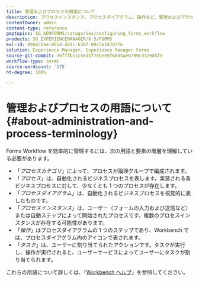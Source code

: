 ```yaml
---
title: 管理およびプロセスの用語について
description: プロセスインスタンス、プロセスダイアグラム、操作など、管理およびプロセスの用語について説明します。
contentOwner: admin
content-type: reference
geptopics: SG_AEMFORMS/categories/configuring_forms_workflow
products: SG_EXPERIENCEMANAGER/6.5/FORMS
exl-id: 8944cbae-865d-4b1c-b3bf-00c3a247d776
solution: Experience Manager, Experience Manager Forms
source-git-commit: 76fffb11c56dbf7ebee9f6805ae0799cd32985fe
workflow-type: tm+mt
source-wordcount: '175'
ht-degree: 100%

---
```


# 管理およびプロセスの用語について {#about-administration-and-process-terminology}

Forms Workflow を効率的に管理するには、次の用語と要素の階層を理解している必要があります。

* 「*プロセスカテゴリ*」によって、プロセスが論理グループで編成されます。
* 「*プロセス*」は、自動化されるビジネスプロセスを表します。実装される各ビジネスプロセスに対して、少なくとも 1 つのプロセスが存在します。
* 「*プロセスダイアグラム*」は、自動化されるビジネスプロセスを視覚的に表したものです。
* 「*プロセスインスタンス*」は、ユーザー（フォームの入力および送信など）または自動ステップによって開始されたプロセスです。複数のプロセスインスタンスが存在する可能性があります。
* 「*操作*」はプロセスダイアグラムの 1 つのステップであり、Workbench では、プロセスダイアグラム内のアイコンで表されます。
* 「*タスク*」は、ユーザーに割り当てられたアクションです。タスクが実行し、操作が実行されると、ユーザーサービスによってユーザーにタスクが割り当てられます。

これらの用語について詳しくは、「[Workbench ヘルプ](https://www.adobe.com/go/learn_aemforms_workbench_63_jp)」を参照してください。
